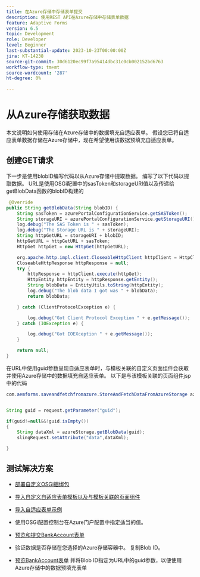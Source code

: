 ```yaml
---
title: 在Azure存储中存储表单提交
description: 使用REST API在Azure存储中存储表单数据
feature: Adaptive Forms
version: 6.5
topic: Development
role: Developer
level: Beginner
last-substantial-update: 2023-10-23T00:00:00Z
jira: KT-14238
source-git-commit: 30d6120ec99f7a95414dbc31c0cb002152bd6763
workflow-type: tm+mt
source-wordcount: '287'
ht-degree: 0%

---
```


# 从Azure存储获取数据

本文说明如何使用存储在Azure存储中的数据填充自适应表单。
假设您已将自适应表单数据存储在Azure存储中，现在希望使用该数据预填充自适应表单。

## 创建GET请求

下一步是使用blobID编写代码以从Azure存储中提取数据。 编写了以下代码以提取数据。 URL是使用OSGi配置中的sasToken和storageURI值以及传递给getBlobData函数的blobID构建的

```java
 @Override
public String getBlobData(String blobID) {
    String sasToken = azurePortalConfigurationService.getSASToken();
    String storageURI = azurePortalConfigurationService.getStorageURI();
    log.debug("The SAS Token is " + sasToken);
    log.debug("The Storage URL is " + storageURI);
    String httpGetURL = storageURI + blobID;
    httpGetURL = httpGetURL + sasToken;
    HttpGet httpGet = new HttpGet(httpGetURL);

    org.apache.http.impl.client.CloseableHttpClient httpClient = HttpClientBuilder.create().build();
    CloseableHttpResponse httpResponse = null;
    try {
        httpResponse = httpClient.execute(httpGet);
        HttpEntity httpEntity = httpResponse.getEntity();
        String blobData = EntityUtils.toString(httpEntity);
        log.debug("The blob data I got was " + blobData);
        return blobData;

    } catch (ClientProtocolException e) {

        log.debug("Got Client Protocol Exception " + e.getMessage());
    } catch (IOException e) {

        log.debug("Got IOEXception " + e.getMessage());
    }

    return null;
}
```

在URL中使用guid参数呈现自适应表单时，与模板关联的自定义页面组件会获取并使用Azure存储中的数据填充自适应表单。
以下是与该模板关联的页面组件jsp中的代码

```java
com.aemforms.saveandfetchfromazure.StoreAndFetchDataFromAzureStorage azureStorage = sling.getService(com.aemforms.saveandfetchfromazure.StoreAndFetchDataFromAzureStorage.class);


String guid = request.getParameter("guid");

if(guid!=null&&!guid.isEmpty())
{
    String dataXml = azureStorage.getBlobData(guid);
    slingRequest.setAttribute("data",dataXml);

}
```

## 测试解决方案

* [部署自定义OSGi捆绑包](./assets/SaveAndFetchFromAzure.core-1.0.0-SNAPSHOT.jar)

* [导入自定义自适应表单模板以及与模板关联的页面组件](./assets/store-and-fetch-from-azure.zip)

* [导入自适应表单示例](./assets/bank-account-sample-form.zip)

* 使用OSGi配置控制台在Azure门户配置中指定适当的值。

* [预览和提交BankAccount表单](http://localhost:4502/content/dam/formsanddocuments/azureportalstorage/bankaccount/jcr:content?wcmmode=disabled)

* 验证数据是否存储在您选择的Azure存储容器中。 复制Blob ID。

* [预览BankAccount表单](http://localhost:4502/content/dam/formsanddocuments/azureportalstorage/bankaccount/jcr:content?wcmmode=disabled&amp;guid=dba8ac0b-8be6-41f2-9929-54f627a649f6) 并将Blob ID指定为URL中的guid参数，以便使用Azure存储中的数据预填充表单

